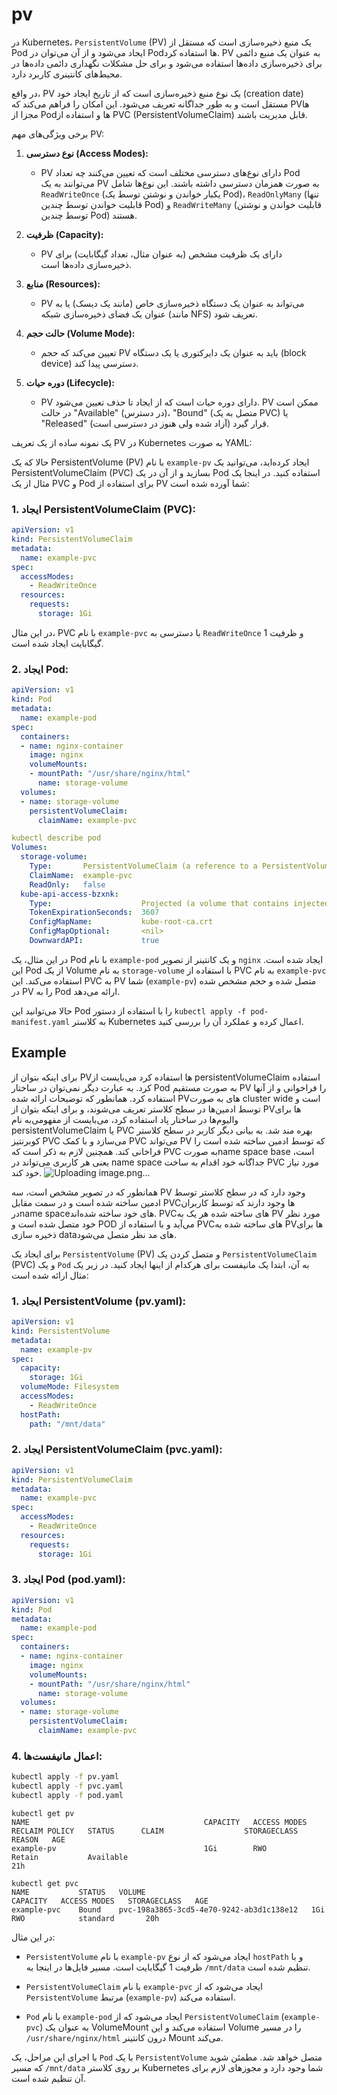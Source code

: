 # pv
در Kubernetes، `PersistentVolume` (PV) یک منبع ذخیره‌سازی است که مستقل از Pod ایجاد می‌شود و از آن می‌توان در Pod‌ها استفاده کرد. PV به عنوان یک منبع دائمی برای ذخیره‌سازی داده‌ها استفاده می‌شود و برای حل مشکلات نگهداری دائمی داده‌ها در محیط‌های کانتینری کاربرد دارد.

در واقع، PV یک نوع منبع ذخیره‌سازی است که از تاریخ ایجاد خود (creation date) مستقل است و به طور جداگانه تعریف می‌شود. این امکان را فراهم می‌کند که PV‌ها مجزا از Pod‌ها و استفاده از PVC (PersistentVolumeClaim) قابل مدیریت باشند.

برخی ویژگی‌های مهم PV:

1. **نوع دسترسی (Access Modes):**
   - PV دارای نوع‌های دسترسی مختلف است که تعیین می‌کنند چه تعداد Pod می‌توانند به یک PV به صورت همزمان دسترسی داشته باشند. این نوع‌ها شامل `ReadWriteOnce` (یکبار خواندن و نوشتن توسط یک Pod)، `ReadOnlyMany` (تنها قابلیت خواندن توسط چندین Pod) و `ReadWriteMany` (قابلیت خواندن و نوشتن توسط چندین Pod) هستند.

2. **ظرفیت (Capacity):**
   - PV دارای یک ظرفیت مشخص (به عنوان مثال، تعداد گیگابایت) برای ذخیره‌سازی داده‌ها است.

3. **منابع (Resources):**
   - PV می‌تواند به عنوان یک دستگاه ذخیره‌سازی خاص (مانند یک دیسک) یا به عنوان یک فضای ذخیره‌سازی شبکه (مانند NFS) تعریف شود.

4. **حالت حجم (Volume Mode):**
   - تعیین می‌کند که حجم PV باید به عنوان یک دایرکتوری یا یک دستگاه (block device) دسترسی پیدا کند.

5. **دوره حیات (Lifecycle):**
   - PV دارای دوره حیات است که از ایجاد تا حذف تعیین می‌شود. PV ممکن است در حالت "Available" (در دسترس)، "Bound" (متصل به یک PVC) یا "Released" (آزاد شده ولی هنوز در دسترسی است) قرار گیرد.

یک نمونه ساده از یک تعریف PV در Kubernetes به صورت YAML:

حالا که یک PersistentVolume (PV) با نام `example-pv` ایجاد کرده‌اید، می‌توانید یک PersistentVolumeClaim (PVC) بسازید و از آن در یک Pod استفاده کنید. در اینجا یک مثال از یک PVC و Pod برای استفاده از PV شما آورده شده است:

### 1. ایجاد PersistentVolumeClaim (PVC):


```yaml
apiVersion: v1
kind: PersistentVolumeClaim
metadata:
  name: example-pvc
spec:
  accessModes:
    - ReadWriteOnce
  resources:
    requests:
      storage: 1Gi
```

در این مثال، PVC با نام `example-pvc` با دسترسی به `ReadWriteOnce` و ظرفیت 1 گیگابایت ایجاد شده است.

### 2. ایجاد Pod:

```yaml
apiVersion: v1
kind: Pod
metadata:
  name: example-pod
spec:
  containers:
  - name: nginx-container
    image: nginx
    volumeMounts:
    - mountPath: "/usr/share/nginx/html"
      name: storage-volume
  volumes:
  - name: storage-volume
    persistentVolumeClaim:
      claimName: example-pvc
```

```yaml
kubectl describe pod
Volumes:
  storage-volume:
    Type:       PersistentVolumeClaim (a reference to a PersistentVolumeClaim in the same namespace)
    ClaimName:  example-pvc
    ReadOnly:   false
  kube-api-access-bzxnk:
    Type:                    Projected (a volume that contains injected data from multiple sources)
    TokenExpirationSeconds:  3607
    ConfigMapName:           kube-root-ca.crt
    ConfigMapOptional:       <nil>
    DownwardAPI:             true
```

در این مثال، یک Pod با نام `example-pod` و یک کانتینر از تصویر `nginx` ایجاد شده است. این Pod از یک Volume به نام `storage-volume` با استفاده از PVC به نام `example-pvc` استفاده می‌کند. این PVC به PV شما (`example-pv`) متصل شده و حجم مشخص شده در PV را به Pod ارائه می‌دهد.

حالا می‌توانید این Pod را با استفاده از دستور `kubectl apply -f pod-manifest.yaml` به کلاستر Kubernetes اعمال کرده و عملکرد آن را بررسی کنید.


## Example


 برای اینکه بتوان از PVها استفاده کرد می‌بایست از persistentVolumeClaim استفاده کرد. به عبارت دیگر نمی‌توان در ساختار Pod به صورت مستقیم PV را فراخوانی و از آنها استفاده کرد. همانطور که توضیحات ارائه شده PV‌های به صورت cluster wide است و توسط ادمین‌ها در سطح کلاستر تعریف می‌شوند، و برای اینکه بتوان از PV‌ها برای والیوم‌ها در ساختار پاد استفاده کرد، می‌بایست از مفهومی‌به نام persistentVolumeClaim یا PVC بهره مند شد. به بیانی دیگر کاربر در سطح کلاستر کوبرنتیز PVC می‌سازد و با کمک PVC می‌تواند PV که توسط ادمین ساخته شده است را فراخانی کند. همچنین لازم به ذکر است که PVC به صورتname space base است، یعنی هر کاربری می‌تواند در name space جداگانه خود اقدام به ساخت PVC مورد نیاز خود کند.
![Uploading image.png…]()

همانطور که در تصویر مشخص است، سه PV وجود دارد که در سطح کلاستر توسط ادمین ساخته شده است و در سمت مقابل PVC‌ها وجود دارند که توسط کاربران درname space‌های خود ساخته شده‌اند. PVC‌های ساخته شده هر یک به PV مورد نظر خود متصل شده است و POD می‌آید و با استفاده از PVC‌های ساخته شده به PV‌ها برای ذخیره سازی data‌های مد نظر متصل می‌شود.


 

برای ایجاد یک `PersistentVolume` (PV) و متصل کردن یک `PersistentVolumeClaim` (PVC) و یک `Pod` به آن، ابتدا یک مانیفست برای هرکدام از اینها ایجاد کنید. در زیر یک مثال ارائه شده است:

### 1. ایجاد PersistentVolume (pv.yaml):

```yaml
apiVersion: v1
kind: PersistentVolume
metadata:
  name: example-pv
spec:
  capacity:
    storage: 1Gi
  volumeMode: Filesystem
  accessModes:
    - ReadWriteOnce
  hostPath:
    path: "/mnt/data"
```

### 2. ایجاد PersistentVolumeClaim (pvc.yaml):

```yaml
apiVersion: v1
kind: PersistentVolumeClaim
metadata:
  name: example-pvc
spec:
  accessModes:
    - ReadWriteOnce
  resources:
    requests:
      storage: 1Gi
```

### 3. ایجاد Pod (pod.yaml):

```yaml
apiVersion: v1
kind: Pod
metadata:
  name: example-pod
spec:
  containers:
  - name: nginx-container
    image: nginx
    volumeMounts:
    - mountPath: "/usr/share/nginx/html"
      name: storage-volume
  volumes:
  - name: storage-volume
    persistentVolumeClaim:
      claimName: example-pvc
```

### 4. اعمال مانیفست‌ها:

```bash
kubectl apply -f pv.yaml
kubectl apply -f pvc.yaml
kubectl apply -f pod.yaml
```

```
kubectl get pv
NAME                                       CAPACITY   ACCESS MODES   RECLAIM POLICY   STATUS      CLAIM                  STORAGECLASS   REASON   AGE
example-pv                                 1Gi        RWO            Retain           Available                                                  21h

kubectl get pvc
NAME           STATUS   VOLUME                                     CAPACITY   ACCESS MODES   STORAGECLASS   AGE
example-pvc    Bound    pvc-198a3865-3cd5-4e70-9242-ab3d1c138e12   1Gi        RWO            standard       20h
```
در این مثال:

- `PersistentVolume` با نام `example-pv` ایجاد می‌شود که از نوع `hostPath` و با ظرفیت 1 گیگابایت است. مسیر فایل‌ها در اینجا به `/mnt/data` تنظیم شده است.

- `PersistentVolumeClaim` با نام `example-pvc` ایجاد می‌شود که از `PersistentVolume` مرتبط (`example-pv`) استفاده می‌کند.

- `Pod` با نام `example-pod` ایجاد می‌شود که از `PersistentVolumeClaim` (`example-pvc`) به عنوان یک VolumeMount استفاده می‌کند و این Volume را در مسیر `/usr/share/nginx/html` درون کانتینر Mount می‌کند.

با اجرای این مراحل، یک `Pod` با یک `PersistentVolume` متصل خواهد شد. مطمئن شوید که مسیر `/mnt/data` بر روی کلاستر Kubernetes شما وجود دارد و مجوزهای لازم برای آن تنظیم شده است.

